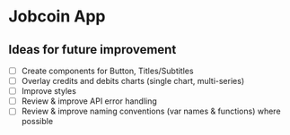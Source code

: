 # Jobcoin App

## Ideas for future improvement

- [ ] Create components for Button, Titles/Subtitles
- [ ] Overlay credits and debits charts (single chart, multi-series)
- [ ] Improve styles
- [ ] Review & improve API error handling
- [ ] Review & improve naming conventions (var names & functions) where possible
